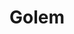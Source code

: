 ---
codehost: https://github.com/https://github.com/golemcloud
linkedin: https://linkedin.com/company/golem-cloud/?viewAsMember=true
logohandle: golemcloud
sort: golem
title: Golem
twitter: https://x.com/GolemCloud
website: https://www.golem.cloud/
youtube: https://youtube.com/embed/BV8F-USIKMY?si=5IWN9Sj0258_ZMec
---